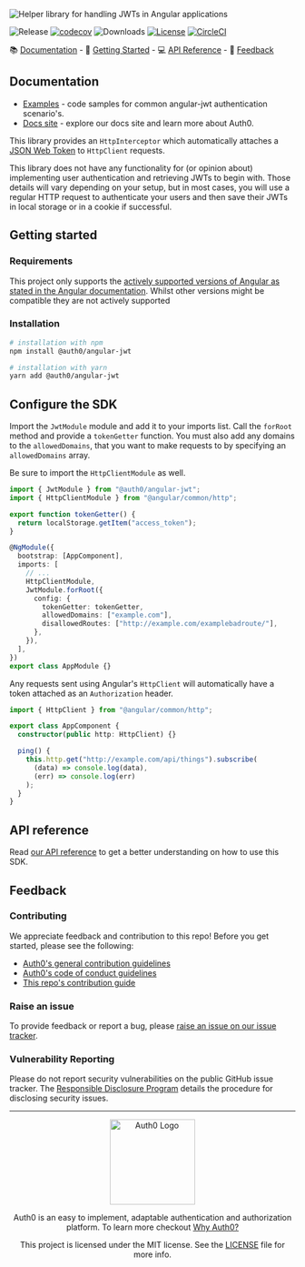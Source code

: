 ![Helper library for handling JWTs in Angular applications](https://cdn.auth0.com/website/sdks/banners/angular-jwt-banner.png)

![Release](https://img.shields.io/github/v/release/auth0/angular2-jwt)
[![codecov](https://codecov.io/gh/auth0/angular2-jwt/branch/main/graph/badge.svg?token=wnauXldcdE)](https://codecov.io/gh/auth0/angular2-jwt)
![Downloads](https://img.shields.io/npm/dw/@auth0/angular-jwt)
[![License](https://img.shields.io/:license-MIT-blue.svg?style=flat)](https://opensource.org/licenses/MIT)
[![CircleCI](https://img.shields.io/circleci/build/github/auth0/angular2-jwt)](https://circleci.com/gh/auth0/angular2-jwt)

:books: [Documentation](#documentation) - :rocket: [Getting Started](#getting-started) - :computer: [API Reference](#api-reference) - :speech_balloon: [Feedback](#feedback)

## Documentation

- [Examples](https://github.com/auth0/angular2-jwt/blob/main/EXAMPLES.md) - code samples for common angular-jwt authentication scenario's.
- [Docs site](https://www.auth0.com/docs) - explore our docs site and learn more about Auth0.

This library provides an `HttpInterceptor` which automatically attaches a [JSON Web Token](https://jwt.io) to `HttpClient` requests.

This library does not have any functionality for (or opinion about) implementing user authentication and retrieving JWTs to begin with. Those details will vary depending on your setup, but in most cases, you will use a regular HTTP request to authenticate your users and then save their JWTs in local storage or in a cookie if successful.

## Getting started
### Requirements
This project only supports the [actively supported versions of Angular as stated in the Angular documentation](https://angular.io/guide/releases#actively-supported-versions). Whilst other versions might be compatible they are not actively supported

### Installation

```bash
# installation with npm
npm install @auth0/angular-jwt

# installation with yarn
yarn add @auth0/angular-jwt
```

## Configure the SDK

Import the `JwtModule` module and add it to your imports list. Call the `forRoot` method and provide a `tokenGetter` function. You must also add any domains to the `allowedDomains`, that you want to make requests to by specifying an `allowedDomains` array.

Be sure to import the `HttpClientModule` as well.

```ts
import { JwtModule } from "@auth0/angular-jwt";
import { HttpClientModule } from "@angular/common/http";

export function tokenGetter() {
  return localStorage.getItem("access_token");
}

@NgModule({
  bootstrap: [AppComponent],
  imports: [
    // ...
    HttpClientModule,
    JwtModule.forRoot({
      config: {
        tokenGetter: tokenGetter,
        allowedDomains: ["example.com"],
        disallowedRoutes: ["http://example.com/examplebadroute/"],
      },
    }),
  ],
})
export class AppModule {}
```

Any requests sent using Angular's `HttpClient` will automatically have a token attached as an `Authorization` header.

```ts
import { HttpClient } from "@angular/common/http";

export class AppComponent {
  constructor(public http: HttpClient) {}

  ping() {
    this.http.get("http://example.com/api/things").subscribe(
      (data) => console.log(data),
      (err) => console.log(err)
    );
  }
}
```

## API reference
Read [our API reference](https://github.com/auth0/angular2-jwt/blob/main/API.md) to get a better understanding on how to use this SDK.

## Feedback

### Contributing

We appreciate feedback and contribution to this repo! Before you get started, please see the following:

- [Auth0's general contribution guidelines](https://github.com/auth0/open-source-template/blob/master/GENERAL-CONTRIBUTING.md)
- [Auth0's code of conduct guidelines](https://github.com/auth0/open-source-template/blob/master/CODE-OF-CONDUCT.md)
- [This repo's contribution guide](https://github.com/auth0/angular2-jwt/blob/main/CONTRIBUTING.md)
### Raise an issue

To provide feedback or report a bug, please [raise an issue on our issue tracker](https://github.com/auth0/angular2-jwt/issues).

### Vulnerability Reporting

Please do not report security vulnerabilities on the public GitHub issue tracker. The [Responsible Disclosure Program](https://auth0.com/responsible-disclosure-policy) details the procedure for disclosing security issues.

---

<p align="center">
  <picture>
    <source media="(prefers-color-scheme: light)" srcset="https://cdn.auth0.com/website/sdks/logos/auth0_light_mode.png"   width="150">
    <source media="(prefers-color-scheme: dark)" srcset="https://cdn.auth0.com/website/sdks/logos/auth0_dark_mode.png" width="150">
    <img alt="Auth0 Logo" src="https://cdn.auth0.com/website/sdks/logos/auth0_light_mode.png" width="150">
  </picture>
</p>
<p align="center">Auth0 is an easy to implement, adaptable authentication and authorization platform. To learn more checkout <a href="https://auth0.com/why-auth0">Why Auth0?</a></p>
<p align="center">
This project is licensed under the MIT license. See the <a href="https://github.com/auth0/angular2-jwt/blob/main/LICENSE"> LICENSE</a> file for more info.</p>
